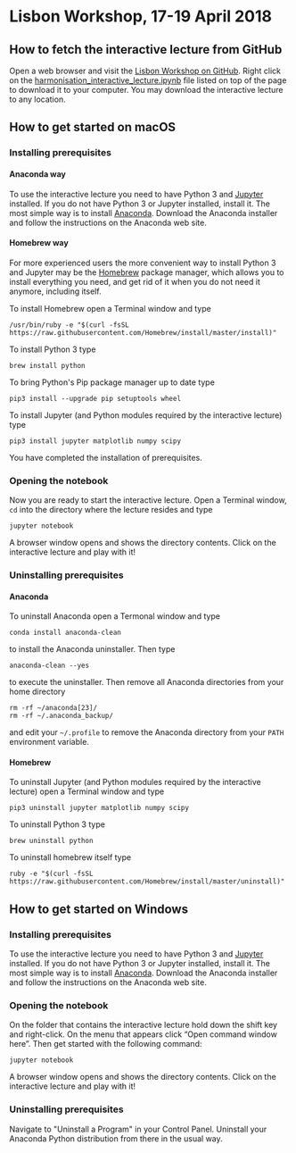 # Lisbon Workshop, 17-19 April 2018

## How to fetch the interactive lecture from GitHub

Open a web browser and visit the [Lisbon Workshop on GitHub](https://github.com/FIDUCEO/Harmonisation/tree/master/src/main/workshop).
Right click on the [harmonisation_interactive_lecture.ipynb](https://github.com/FIDUCEO/Harmonisation/blob/master/src/main/workshop/harmonisation_interactive_lecture.ipynb)
file listed on top of the page to download it to your computer. You may download the interactive lecture to any location. 

## How to get started on macOS

### Installing prerequisites

#### Anaconda way

To use the interactive lecture you need to have Python 3 and [Jupyter](https://jupyter.org) installed. If you do not have Python 3
or Jupyter installed, install it. The most simple way is to install [Anaconda](https://www.anaconda.com). Download the
Anaconda installer and follow the instructions on the Anaconda web site.

#### Homebrew way

For more experienced users the more convenient way to install Python 3 and Jupyter may be the [Homebrew](https://brew.sh)
package manager, which allows you to install everything you need, and get rid of it when you do not need it anymore,
including itself.

To install Homebrew open a Terminal window and type

    /usr/bin/ruby -e "$(curl -fsSL https://raw.githubusercontent.com/Homebrew/install/master/install)"

To install Python 3 type

    brew install python

To bring Python's Pip package manager up to date type

    pip3 install --upgrade pip setuptools wheel

To install Jupyter (and Python modules required by the interactive lecture) type

    pip3 install jupyter matplotlib numpy scipy

You have completed the installation of prerequisites.

### Opening the notebook

Now you are ready to start the interactive lecture. Open a Terminal window, `cd` into the directory where the lecture resides
and type

    jupyter notebook

A browser window opens and shows the directory contents. Click on the interactive lecture and play with it!

### Uninstalling prerequisites

#### Anaconda

To uninstall Anaconda open a Termonal window and type

    conda install anaconda-clean

to install the Anaconda uninstaller. Then type

    anaconda-clean --yes

to execute the uninstaller. Then remove all Anaconda directories from your home directory

    rm -rf ~/anaconda[23]/
    rm -rf ~/.anaconda_backup/

and edit your `~/.profile` to remove the Anaconda directory from your `PATH` environment variable.
    
#### Homebrew

To uninstall Jupyter (and Python modules required by the interactive lecture) open a Terminal window and type

    pip3 uninstall jupyter matplotlib numpy scipy

To uninstall Python 3 type

    brew uninstall python

To uninstall homebrew itself type

    ruby -e "$(curl -fsSL https://raw.githubusercontent.com/Homebrew/install/master/uninstall)"

## How to get started on Windows

### Installing prerequisites

To use the interactive lecture you need to have Python 3 and [Jupyter](https://jupyter.org) installed. If you do not have Python 3
or Jupyter installed, install it. The most simple way is to install [Anaconda](https://www.anaconda.com). Download the
Anaconda installer and follow the instructions on the Anaconda web site.

### Opening the notebook

On the folder that contains the interactive lecture hold down the shift key and right-click. On the menu that appears click “Open command window here”. Then get started with the following command:

	jupyter notebook

A browser window opens and shows the directory contents. Click on the interactive lecture and play with it!

### Uninstalling prerequisites

Navigate to "Uninstall a Program" in your Control Panel. Uninstall your Anaconda Python distribution from there in the usual way. 
